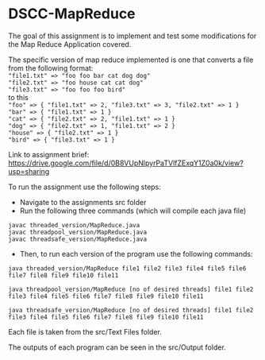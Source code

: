 # DSCC-MapReduce
The goal of this assignment is to implement and test some modifications for the Map Reduce Application covered.

The specific version of map reduce implemented is one that converts a file from the following format:  
`"file1.txt" => "foo foo bar cat dog dog"`  
`"file2.txt" => "foo house cat cat dog"`  
`"file3.txt" => "foo foo foo bird"`  
to this  
`"foo" => { "file1.txt" => 2, "file3.txt" => 3, "file2.txt" => 1 }`    
`"bar" => { "file1.txt" => 1 }`  
`"cat" => { "file2.txt" => 2, "file1.txt" => 1 }`  
`"dog" => { "file2.txt" => 1, "file1.txt" => 2 }`  
`"house" => { "file2.txt" => 1 }`  
`"bird" => { "file3.txt" => 1 }  `

Link to assignment brief: https://drive.google.com/file/d/0B8VUpNlpyrPaTVlfZExqY1Z0a0k/view?usp=sharing

To run the assignment use the following steps:

- Navigate to the assignments src folder
- Run the following three commands (which will compile each java file)  

`javac threaded_version/MapReduce.java`  
`javac threadpool_version/MapReduce.java`  
`javac threadsafe_version/MapReduce.java`  

- Then, to run each version of the program use the following commands:  

`java threaded_version/MapReduce file1 file2 file3 file4 file5 file6 file7 file8 file9 file10 file11`  

`java threadpool_version/MapReduce [no of desired threads] file1 file2 file3 file4 file5 file6 file7 file8 file9 file10 file11`  

`java threadsafe_version/MapReduce [no of desired threads] file1 file2 file3 file4 file5 file6 file7 file8 file9 file10 file11`  

Each file is taken from the src/Text Files folder.  

The outputs of each program can be seen in the src/Output folder.
